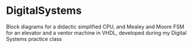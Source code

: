 # DigitalSystems
Block diagrams for a didactic simplified CPU, and Mealey and Moore FSM for an elevator and a ventor machine in VHDL, developed during my Digital Systems practice class
